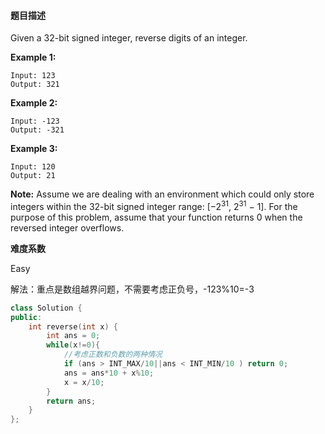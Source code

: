 #### **题目描述**
Given a 32-bit signed integer, reverse digits of an integer.

**Example 1:**

```
Input: 123
Output: 321
```

**Example 2:**

```
Input: -123
Output: -321
```

**Example 3:**

```
Input: 120
Output: 21
```

**Note:**
Assume we are dealing with an environment which could only store integers within the 32-bit signed integer range: [−2<sup>31</sup>, 2<sup>31</sup> − 1]. For the purpose of this problem, assume that your function returns 0 when the reversed integer overflows.

**难度系数**    

Easy

解法：重点是数组越界问题，不需要考虑正负号，-123%10=-3

```c++
class Solution {
public:
    int reverse(int x) {
        int ans = 0;
        while(x!=0){
            //考虑正数和负数的两种情况
            if (ans > INT_MAX/10||ans < INT_MIN/10 ) return 0;
            ans = ans*10 + x%10;
            x = x/10;
        }
        return ans;
    }
};
```
